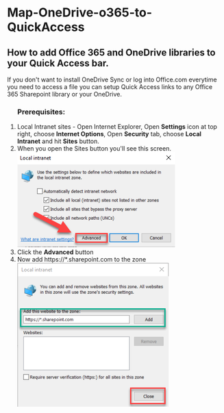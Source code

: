 # Map-OneDrive-o365-to-QuickAccess
<h2>How to add Office 365 and OneDrive libraries to your Quick Access bar.</h2>
If you don't want to install OneDrive Sync or log into Office.com everytime you need to access a file you can setup Quick Access links to any Office 365 Sharepoint library or your OneDrive.

<ol>
<h3>Prerequisites:</h3>
            <li>Local Intranet sites - Open Internet Explorer, Open <b>Settings</b> icon at top right, choose <b>Internet Options</b>, Open <b>Security</b> tab, choose <b>Local Intranet</b> and hit <b>Sites</b> button.</li>
            <li>When you open the Sites button you'll see this screen.</li>
            <img src="./Local-Intranet.png" alt="Local Intranet Settings">
            <li>Click the <b>Advanced</b> button</li>
            <li>Now add https://*.sharepoint.com to the zone</li>
            <img src="./Intranet-Zone.png" alt="Websites to add to Zone">
<ol>  
